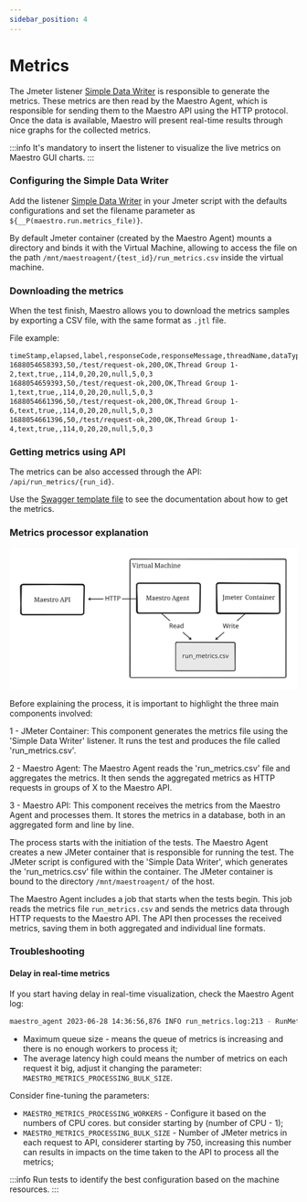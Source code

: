 ```yaml
---
sidebar_position: 4
---
```


# Metrics

The Jmeter listener [Simple Data Writer](https://jmeter.apache.org/usermanual/component_reference.html#Simple_Data_Writer) is responsible to generate the metrics. These metrics are then read by the Maestro Agent, which is responsible for sending them to the Maestro API using the HTTP protocol. Once the data is available, Maestro will present real-time results through nice graphs for the collected metrics.

:::info
It's mandatory to insert the listener to visualize the live metrics on Maestro GUI charts.
:::

### Configuring the Simple Data Writer

Add the listener [Simple Data Writer](https://jmeter.apache.org/usermanual/component_reference.html#Simple_Data_Writer) in your Jmeter script with the defaults configurations and set the filename parameter as `${__P(maestro.run.metrics_file)}`.

By default Jmeter container (created by the Maestro Agent) mounts a directory and binds it with the Virtual Machine, allowing to access the file on the path `/mnt/maestroagent/{test_id}/run_metrics.csv` inside the virtual machine.

### Downloading the metrics

When the test finish, Maestro allows you to download the metrics samples by exporting a CSV file, with the same format as `.jtl` file.

File example:

```csv
timeStamp,elapsed,label,responseCode,responseMessage,threadName,dataType,success,failureMessage,bytes,sentBytes,grpThreads,allThreads,URL,Latency,IdleTime,Connect
1688054658393,50,/test/request-ok,200,OK,Thread Group 1-2,text,true,,114,0,20,20,null,5,0,3
1688054659393,50,/test/request-ok,200,OK,Thread Group 1-1,text,true,,114,0,20,20,null,5,0,3
1688054661396,50,/test/request-ok,200,OK,Thread Group 1-6,text,true,,114,0,20,20,null,5,0,3
1688054661396,50,/test/request-ok,200,OK,Thread Group 1-4,text,true,,114,0,20,20,null,5,0,3
```

### Getting metrics using API

The metrics can be also accessed through the API: `/api/run_metrics/{run_id}`.

Use the [Swagger template file](https://github.com/Farfetch/maestro/blob/master/web/api/maestro_api/swagger/template.yml) to see the documentation about how to get the metrics.

### Metrics processor explanation

![Metrics Flow](../assets/getting_started/metrics_flow.svg)

Before explaining the process, it is important to highlight the three main components involved:

1 - JMeter Container: This component generates the metrics file using the 'Simple Data Writer' listener. It runs the test and produces the file called 'run_metrics.csv'.

2 - Maestro Agent: The Maestro Agent reads the 'run_metrics.csv' file and aggregates the metrics. It then sends the aggregated metrics as HTTP requests in groups of X to the Maestro API.

3 - Maestro API: This component receives the metrics from the Maestro Agent and processes them. It stores the metrics in a database, both in an aggregated form and line by line.

The process starts with the initiation of the tests. The Maestro Agent creates a new JMeter container that is responsible for running the test. The JMeter script is configured with the 'Simple Data Writer', which generates the 'run_metrics.csv' file within the container. The JMeter container is bound to the directory `/mnt/maestroagent/` of the host.

The Maestro Agent includes a job that starts when the tests begin. This job reads the metrics file `run_metrics.csv` and sends the metrics data through HTTP requests to the Maestro API. The API then processes the received metrics, saving them in both aggregated and individual line formats.

### Troubleshooting

#### Delay in real-time metrics

If you start having delay in real-time visualization, check the Maestro Agent log:

```bash
maestro_agent 2023-06-28 14:36:56,876 INFO run_metrics.log:213 - RunMetricsDiagnostic: {'total_metrics_sent': 35467, 'max_queue_size': 0, 'send_metrics_latency_ms_avg': 337.28}
```

- Maximum queue size - means the queue of metrics is increasing and there is no enough workers to process it;
- The average latency high could means the number of metrics on each request it big, adjust it changing the parameter: `MAESTRO_METRICS_PROCESSING_BULK_SIZE`.

Consider fine-tuning the parameters:

- `MAESTRO_METRICS_PROCESSING_WORKERS` - Configure it based on the numbers of CPU cores. but consider starting by (number of CPU - 1);
- `MAESTRO_METRICS_PROCESSING_BULK_SIZE` - Number of JMeter metrics in each request to API, considerer starting by 750, increasing this number can results in impacts on the time taken to the API to process all the metrics;

:::info
Run tests to identify the best configuration based on the machine resources.
:::

